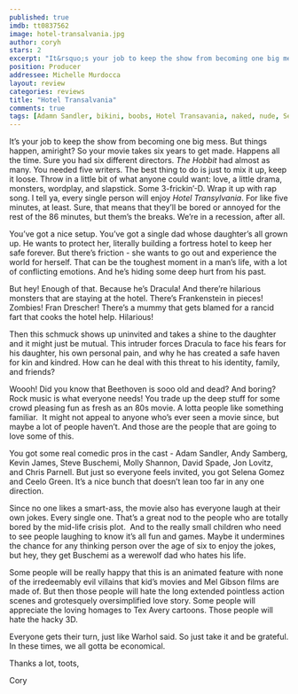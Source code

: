 ```yaml
---
published: true
imdb: tt0837562
image: hotel-transalvania.jpg
author: coryh
stars: 2
excerpt: "It&rsquo;s your job to keep the show from becoming one big mess."
position: Producer
addressee: Michelle Murdocca
layout: review
categories: reviews
title: "Hotel Transalvania"
comments: true
tags: [Adamn Sandler, bikini, boobs, Hotel Transavania, naked, nude, Selena Gomez, sexy, shower, Uncategorized]
---
```

<p>It&rsquo;s your job to keep the show from becoming one big mess. But things happen, amiright? So your movie takes six years to get made. Happens all the time. Sure you had six different directors. <em>The Hobbit</em> had almost as many. You needed five writers. The best thing to do is just to mix it up, keep it loose. Throw in a little bit of what anyone could want: love, a little drama, monsters, wordplay, and slapstick. Some 3-frickin&#8217;-D. Wrap it up with rap song. I tell ya, every single person will enjoy <em>Hotel Transylvania</em>. For like five minutes, at least. Sure, that means that they&#8217;ll be bored or annoyed for the rest of the 86 minutes, but them&#8217;s the breaks. We&#8217;re in a recession, after all.</p>
<p>You&#8217;ve got a nice setup. You&#8217;ve got a single dad whose daughter&#8217;s all grown up. He wants to protect her, literally building a fortress hotel to keep her safe forever. But there&#8217;s friction - she wants to go out and experience the world for herself. That can be the toughest moment in a man&#8217;s life, with a lot of conflicting emotions. And he&#8217;s hiding some deep hurt from his past.</p>
<p>But hey! Enough of that. Because he&#8217;s Dracula! And there&#8217;re hilarious monsters that are staying at the hotel. There&#8217;s Frankenstein in pieces! Zombies! Fran Drescher! There&#8217;s a mummy that gets blamed for a rancid fart that cooks the hotel help. Hilarious!</p>
<p>Then this schmuck shows up uninvited and takes a shine to the daughter and it might just be mutual. This intruder forces Dracula to face his fears for his daughter, his own personal pain, and why he has created a safe haven for kin and kindred. How can he deal with this threat to his identity, family, and friends?</p>
<p>Woooh! Did you know that Beethoven is sooo old and dead? And boring? Rock music is what everyone needs! You trade up the deep stuff for some crowd pleasing fun as fresh as an 80s movie. A lotta people like something familiar.&nbsp; It might not appeal to anyone who&rsquo;s ever seen a movie since, but maybe a lot of people haven&#8217;t. And those are the people that are going to love some of this.</p>
<p>You got some real comedic pros in the cast - Adam Sandler, Andy Samberg, Kevin James, Steve Buschemi, Molly Shannon, David Spade, Jon Lovitz, and Chris Parnell. But just so everyone feels invited, you got Selena Gomez and Ceelo Green. It&#8217;s a nice bunch that doesn&#8217;t lean too far in any one direction.</p>
<p>Since no one likes a smart-ass, the movie also has everyone laugh at their own jokes. Every single one. That&#8217;s a great nod to the people who are totally bored by the mid-life crisis plot.&nbsp; And to the really small children who need to see people laughing to know it&#8217;s all fun and games. Maybe it undermines the chance for any thinking person over the age of six to enjoy the jokes, but hey, they get Buschemi as a werewolf dad who hates his life.</p>
<p>Some people will be really happy that this is an animated feature with none of the irredeemably evil villains that kid&#8217;s movies and Mel Gibson films are made of. But then those people will hate the long extended pointless action scenes and grotesquely oversimplified love story. Some people will appreciate the loving homages to Tex Avery cartoons. Those people will hate the hacky 3D.</p>
<p>Everyone gets their turn, just like Warhol said. So just take it and be grateful. In these times, we all gotta be economical.</p>
<p>Thanks a lot, toots,</p>
<p>Cory</p>
